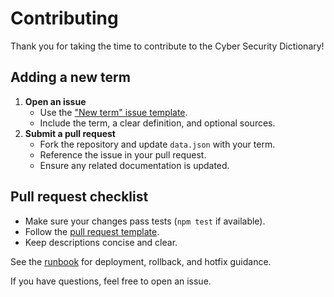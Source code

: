 # Contributing

Thank you for taking the time to contribute to the Cyber Security Dictionary!

## Adding a new term

1. **Open an issue**
   - Use the ["New term" issue template](.github/ISSUE_TEMPLATE/new-term.yml).
   - Include the term, a clear definition, and optional sources.
2. **Submit a pull request**
   - Fork the repository and update `data.json` with your term.
   - Reference the issue in your pull request.
   - Ensure any related documentation is updated.

## Pull request checklist

- Make sure your changes pass tests (`npm test` if available).
- Follow the [pull request template](.github/PULL_REQUEST_TEMPLATE.md).
- Keep descriptions concise and clear.

See the [runbook](docs/runbook.md) for deployment, rollback, and hotfix guidance.

If you have questions, feel free to open an issue.
